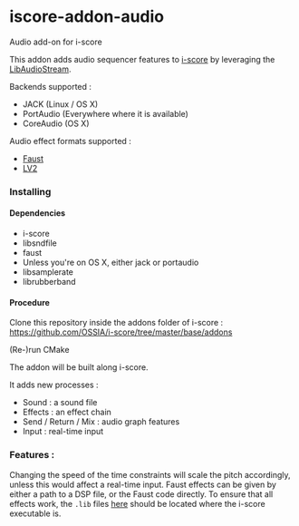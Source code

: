# iscore-addon-audio
Audio add-on for i-score

This addon adds audio sequencer features to [i-score](www.i-score.org) by leveraging the [LibAudioStream](https://github.com/sletz/libaudiostream).

Backends supported : 
* JACK (Linux / OS X)
* PortAudio (Everywhere where it is available)
* CoreAudio (OS X)

Audio effect formats supported : 
* [Faust](http://faust.grame.fr/)
* [LV2](http://lv2plug.in/)

### Installing

#### Dependencies 
* i-score
* libsndfile
* faust
* Unless you're on OS X, either jack or portaudio
* libsamplerate
* librubberband

#### Procedure
Clone this repository inside the addons folder of i-score : https://github.com/OSSIA/i-score/tree/master/base/addons

(Re-)run CMake

The addon will be built along i-score.

It adds new processes : 

* Sound : a sound file
* Effects : an effect chain
* Send / Return / Mix : audio graph features
* Input : real-time input

### Features :
Changing the speed of the time constraints will scale the pitch accordingly, unless this would affect a real-time input.
Faust effects can be given by either a path to a DSP file, or the Faust code directly.
To ensure that all effects work, the `.lib` files [here](https://github.com/OSSIA/iscore-addon-audio/tree/refactor/network/3rdparty/faust-lib) should be located where the i-score executable is.
